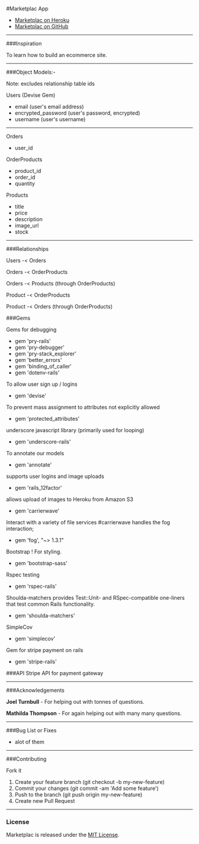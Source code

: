 #Marketplac App

* [Marketplac on Heroku](http://shrouded-thicket-7595.herokuapp.com/)
* [Marketplac on GitHub](https://github.com/nixsiow/WDI4-Final-Project--Marketplace)

- - -

###Inspiration

To learn how to build an ecommerce site.

- - -

###Object Models:-

Note: excludes relationship table ids

Users (Devise Gem)

* email (user's email address)
* encrypted_password (user's password, encrypted)
* username (user's username)

- - -

Orders

* user_id
  
OrderProducts

* product_id
* order_id
* quantity

Products

* title
* price 
* description
* image_url
* stock

- - -


###Relationships

Users -< Orders

Orders -< OrderProducts

Orders -< Products (through OrderProducts)

Product -< OrderProducts

Product -< Orders (through OrderProducts)


###Gems

Gems for debugging

* gem 'pry-rails'
* gem 'pry-debugger'
* gem 'pry-stack_explorer'
* gem 'better_errors'
* gem 'binding_of_caller'
* gem 'dotenv-rails'

To allow user sign up / logins

* gem 'devise'

To prevent mass assignment to attributes not explicitly allowed

* gem 'protected_attributes'

underscore javascript library (primarily used for looping)

* gem 'underscore-rails'

To annotate our models

* gem 'annotate'

supports user logins and image uploads

* gem 'rails_12factor'

allows upload of images to Heroku from Amazon S3

* gem 'carrierwave'

Interact with a variety of file services #carrierwave handles the fog interaction;

* gem 'fog', "~> 1.3.1"

Bootstrap ! For styling.

* gem 'bootstrap-sass'

Rspec testing

* gem 'rspec-rails'

Shoulda-matchers provides Test::Unit- and RSpec-compatible one-liners that test common Rails functionality. 

* gem 'shoulda-matchers'

SimpleCov

* gem 'simplecov'

Gem for stripe payment on rails

* gem 'stripe-rails'

###API
Stripe API for payment gateway

- - -

###Acknowledgements

**Joel Turnbull** - For helping out with tonnes of questions.

**Mathilda Thompson** - For again helping out with many many questions.

- - -

###Bug List or Fixes

* alot of them

- - -

###Contributing

Fork it
1. Create your feature branch (git checkout -b my-new-feature)
2. Commit your changes (git commit -am 'Add some feature')
3. Push to the branch (git push origin my-new-feature)
4. Create new Pull Request

- - -

### License

Marketplac is released under the [MIT License](http://www.opensource.org/licenses/MIT).
